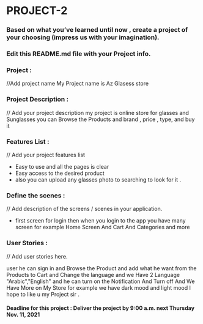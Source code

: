 # PROJECT-2

### Based on what you’ve learned until now , create a project of your choosing (impress us with your imagination).
### Edit this README.md file with your Project info.


### Project : 
//Add project name
My Project name is Az Glasess store

### Project Description :
// Add your project description
my project is online store for glasses and Sunglasses you can Browse the Products and brand , price , type, and buy it 

### Features List :
// Add your project features list
- Easy to use and all the pages is clear 
- Easy access to the desired product
- also you can upload any glasses photo to searching to look for it . 


### Define the scenes :
// Add description of the screens / scenes in your application.
- first screen for login then when you login to the app you have many screen for example Home Screen And Cart And Categories and more

### User Stories :
// Add user stories here.   

user he can sign in and Browse the Product and add what he want from the Products to Cart and Change the language and we Have 2 Language "Arabic","English" and he can turn on the Notification And Turn off And We Have More on My Store for example we have dark mood and light mood I hope to like u my Project sir . 



#### Deadline for this project :  Deliver the project by 9:00 a.m. next Thursday Nov. 11, 2021 
